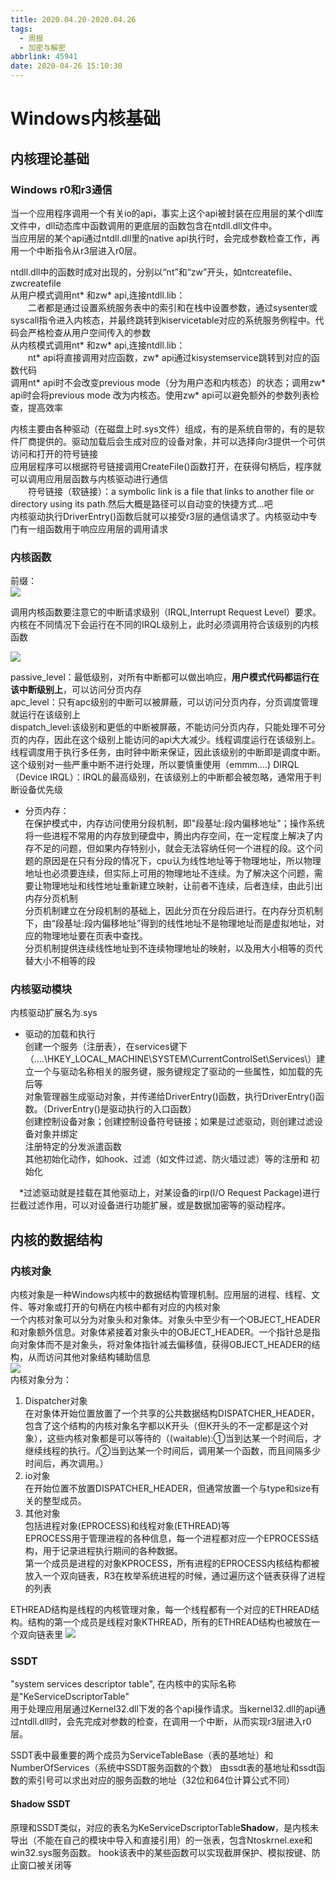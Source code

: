 ```yaml
---
title: 2020.04.20-2020.04.26
tags:
  - 周报
  - 加密与解密
abbrlink: 45941
date: 2020-04-26 15:10:30
---
```

# Windows内核基础
## 内核理论基础
### Windows r0和r3通信
当一个应用程序调用一个有关io的api，事实上这个api被封装在应用层的某个dll库文件中，dll动态库中函数调用的更底层的函数包含在ntdll.dll文件中。  
当应用层的某个api通过ntdll.dll里的native api执行时，会完成参数检查工作，再用一个中断指令从r3层进入r0层。 
<!--more--> 
ntdll.dll中的函数时成对出现的，分别以“nt”和“zw”开头，如ntcreatefile、zwcreatefile  
从用户模式调用nt* 和zw* api,连接ntdll.lib：   
&emsp;&emsp;二者都是通过设置系统服务表中的索引和在栈中设置参数，通过sysenter或syscall指令进入内核态，并最终跳转到kiservicetable对应的系统服务例程中。代码会严格检查从用户空间传入的参数   
从内核模式调用nt* 和zw* api,连接ntdll.lib：   
&emsp;&emsp;nt* api将直接调用对应函数，zw* api通过kisystemservice跳转到对应的函数代码   
调用nt* api时不会改变previous mode（分为用户态和内核态）的状态；调用zw* api时会将previous mode 改为内核态。使用zw* api可以避免额外的参数列表检查，提高效率  

内核主要由各种驱动（在磁盘上时.sys文件）组成，有的是系统自带的，有的是软件厂商提供的。驱动加载后会生成对应的设备对象，并可以选择向r3提供一个可供访问和打开的符号链接   
应用层程序可以根据符号链接调用CreateFile()函数打开，在获得句柄后，程序就可以调用应用层函数与内核驱动进行通信   
&emsp;&emsp;符号链接（软链接）：a symbolic link is a file that links to another file or directory using its path.然后大概是路径可以自动变的快捷方式...吧   
内核驱动执行DriverEntry()函数后就可以接受r3层的通信请求了。内核驱动中专门有一组函数用于响应应用层的调用请求   
### 内核函数

前缀：   
![ ](https://s1.ax1x.com/2020/04/24/JDmOoR.png)

调用内核函数要注意它的中断请求级别（IRQL,Interrupt Request Level）要求。内核在不同情况下会运行在不同的IRQL级别上，此时必须调用符合该级别的内核函数

![ ](https://s1.ax1x.com/2020/04/24/JD0lBd.png)

passive_level：最低级别，对所有中断都可以做出响应，**用户模式代码都运行在该中断级别上**，可以访问分页内存   
apc_level：只有apc级别的中断可以被屏蔽，可以访问分页内存，分页调度管理就运行在该级别上   
dispatch_level:该级别和更低的中断被屏蔽，不能访问分页内存，只能处理不可分页的内存，因此在这个级别上能访问的api大大减少。线程调度运行在该级别上。线程调度用于执行多任务，由时钟中断来保证，因此该级别的中断即是调度中断。这个级别对一些严重中断不进行处理，所以要慎重使用（emmm....)
DIRQL（Device IRQL）：IRQL的最高级别，在该级别上的中断都会被忽略，通常用于判断设备优先级


* 分页内存：   
在保护模式中，内存访问使用分段机制，即"段基址:段内偏移地址"；操作系统将一些进程不常用的内存放到硬盘中，腾出内存空间，在一定程度上解决了内存不足的问题，但如果内存特别小，就会无法容纳任何一个进程的段。这个问题的原因是在只有分段的情况下，cpu认为线性地址等于物理地址，所以物理地址也必须要连续，但实际上可用的物理地址不连续。为了解决这个问题，需要让物理地址和线性地址重新建立映射，让前者不连续，后者连续，由此引出内存分页机制    
分页机制建立在分段机制的基础上，因此分页在分段后进行。在内存分页机制下，由“段基址:段内偏移地址”得到的线性地址不是物理地址而是虚拟地址，对应的物理地址要在页表中查找。   
分页机制提供连续线性地址到不连续物理地址的映射，以及用大小相等的页代替大小不相等的段




### 内核驱动模块
内核驱动扩展名为.sys   

* 驱动的加载和执行   
创建一个服务（注册表），在services键下（....\HKEY_LOCAL_MACHINE\SYSTEM\CurrentControlSet\Services\）建立一个与驱动名称相关的服务键，服务键规定了驱动的一些属性，如加载的先后等   
对象管理器生成驱动对象，并传递给DriverEntry()函数，执行DriverEntry()函数。（DriverEntry()是驱动执行的入口函数）   
创建控制设备对象；创建控制设备符号链接；如果是过滤驱动，则创建过滤设备对象并绑定   
注册特定的分发派遣函数   
其他初始化动作，如hook、过滤（如文件过滤、防火墙过滤）等的注册和 初始化   

&emsp;*过滤驱动就是挂载在其他驱动上，对某设备的irp(I/O Request Package)进行拦截过滤作用，可以对设备进行功能扩展，或是数据加密等的驱动程序。

## 内核的数据结构

### 内核对象
内核对象是一种Windows内核中的数据结构管理机制。应用层的进程、线程、文件、等对象或打开的句柄在内核中都有对应的内核对象   
一个内核对象可以分为对象头和对象体。对象头中至少有一个OBJECT_HEADER和对象额外信息。对象体紧接着对象头中的OBJECT_HEADER。一个指针总是指向对象体而不是对象头，将对象体指针减去偏移值，获得OBJECT_HEADER的结构，从而访问其他对象结构辅助信息   
![ ](https://s1.ax1x.com/2020/04/26/JcAJKO.png)    
内核对象分为：  
1. Dispatcher对象   
在对象体开始位置放置了一个共享的公共数据结构DISPATCHER_HEADER，包含了这个结构的内核对象名字都以K开头（但K开头的不一定都是这个对象），这些内核对象都是可以等待的（(waitable):①当到达某一个时间后，才继续线程的执行。/②当到达某一个时间后，调用某一个函数，而且间隔多少时间后，再次调用。）   
2. io对象   
在开始位置不放置DISPATCHER_HEADER，但通常放置一个与type和size有关的整型成员。   
3. 其他对象   
包括进程对象(EPROCESS)和线程对象(ETHREAD)等   
EPROCESS用于管理进程的各种信息，每一个进程都对应一个EPROCESS结构，用于记录进程执行期间的各种数据。   
第一个成员是进程的对象KPROCESS，所有进程的EPROCESS内核结构都被放入一个双向链表，R3在枚举系统进程的时候，通过遍历这个链表获得了进程的列表   


ETHREAD结构是线程的内核管理对象，每一个线程都有一个对应的ETHREAD结构。结构的第一个成员是线程对象KTHREAD，所有的ETHREAD结构也被放在一个双向链表里
![ ](https://s1.ax1x.com/2020/04/26/JcAYrD.png)   
### SSDT
"system services descriptor table", 在内核中的实际名称是"KeServiceDscriptorTable"    
用于处理应用层通过Kernel32.dll下发的各个api操作请求。当kernel32.dll的api通过ntdll.dll时，会先完成对参数的检查，在调用一个中断，从而实现r3层进入r0层。

SSDT表中最重要的两个成员为ServiceTableBase（表的基地址）和NumberOfServices（系统中SSDT服务函数的个数）
由ssdt表的基地址和ssdt函数的索引号可以求出对应的服务函数的地址（32位和64位计算公式不同）   

#### Shadow SSDT
原理和SSDT类似，对应的表名为KeServiceDscriptorTable**Shadow**，是内核未导出（不能在自己的模块中导入和直接引用）的一张表，包含Ntoskrnel.exe和win32.sys服务函数。
hook该表中的某些函数可以实现截屏保护、模拟按键、防止窗口被关闭等   

